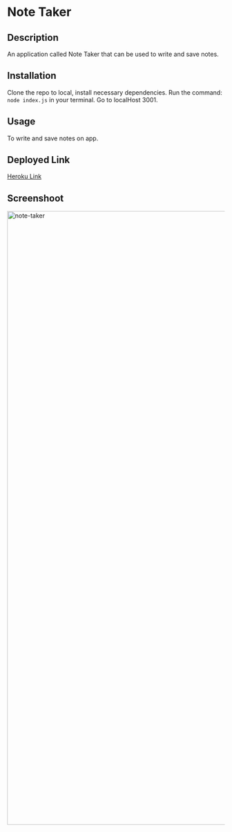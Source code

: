 # Note Taker

## Description
An application called Note Taker that can be used to write and save notes.

## Installation
Clone the repo to local, install necessary dependencies. Run the command: ```node index.js``` in your terminal. Go to localHost 3001.

## Usage
To write and save notes on app.

## Deployed Link
[Heroku Link](url "https://note-taker-yan.herokuapp.com/")

## Screenshoot
<img width="1421" alt="note-taker" src="https://user-images.githubusercontent.com/90424035/170839496-199bb0ce-c755-46e6-93df-97eca4935ff6.png">

